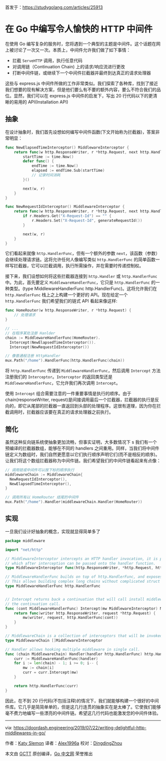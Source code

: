 首发于：https://studygolang.com/articles/25913

# 在 Go 中编写令人愉快的 HTTP 中间件

在使用 Go 编写复杂的服务时，您将遇到一个典型的主题是中间件。这个话题在网上被讨论了一次又一次。本质上，中间件允许我们做了如下事情：

* 拦截 `ServeHTTP` 调用，执行任意代码
* 对调用链（Continuation Chain) 上的请求/响应流进行更改
* 打断中间件链，或继续下一个中间件拦截器并最终到达真正的请求处理器

这些与 express.js 中间件所做的工作非常类似。我们探索了各种库，找到了接近我们想要的现有解决方案，但是他们要么有不要的额外内容，要么不符合我们的品位。显然，我们可以在 express.js 中间件的启发下，写出 20 行代码以下的更清晰的易用的 API(Installation API)

## 抽象

在设计抽象时，我们首先设想如何编写中间件函数(下文开始称为拦截器)，答案非常明显：

```go
func NewElapsedTimeInterceptor() MiddlewareInterceptor {
    return func(w http.ResponseWriter, r *http.Request, next http.HandlerFunc) {
        startTime := time.Now()
        defer func() {
            endTime := time.Now()
            elapsed := endTime.Sub(startTime)
            // 记录时间消耗
        }()

        next(w, r)
    }
}

func NewRequestIdInterceptor() MiddlewareInterceptor {
    return func(w http.ResponseWriter, r *http.Request, next http.HandlerFunc) {
        if r.Headers.Get("X-Request-Id") == "" {
            r.Headers.Set("X-Request-Id", generateRequestId())
        }

        next(w, r)
    }
}
```

它们看起来就像 `http.HandlerFunc`，但有一个额外的参数 `next`，该函数（参数）会继续处理请求链。这将允许任何人像编写类似 `http.HandlerFunc` 的简单函数一样写拦截器，它可以拦截调用，执行所需操作，并在需要时传递控制权。

接下来，我们设想如何将这些拦截器连接到 `http.Handler` 或 `http.HandlerFunc` 中。为此，首先要定义 `MiddlewareHandlerFunc`，它只是 `http.HandlerFunc` 的一种类型。(type MiddlewareHandlerFunc http.HandlerFunc)。这将允许我们在 `http.HandlerFunc` 栈上之上构建一个更好的 API。现在给定一个 `http.HandlerFunc` 我们希望我们的链式 API 看起来像这样:

```go
func HomeRouter(w http.ResponseWriter, r *http.Request) {
	// 处理请求
}

// ...
// 在程序某处注册 Hanlder
chain := MiddlewareHandlerFunc(HomeRouter).
  Intercept(NewElapsedTimeInterceptor()).
  Intercept(NewRequestIdInterceptor())

// 像普通般注册 HttpHandler
mux.Path("/home").HandlerFunc(http.HandlerFunc(chain))
```

将 `http.HandlerFunc` 传递到 `MiddlewareHandlerFunc`，然后调用 `Intercept` 方法注册我们的 `Interceptor`。`Interceptor` 的返回类型还是 `MiddlewareHandlerFunc`，它允许我们再次调用 `Intercept`。

使用 `Intercept` 组合需要注意的一件重要事情是执行的顺序。由于 chain(responseWriter, request)是间接调用最后一个拦截器，拦截器的执行是反向的，即它从尾部的拦截器一直返回到头部的处理程序。这很有道理，因为你在拦截调用时，拦截器应该要在真正的请求处理器之前执行。

## 简化

虽然这种反向链系统使抽象更加流畅，但事实证明，大多数情况下 s 我们有一个预编译的拦截器数组，能够在不同的 handlers 之间重用。同样，当我们将中间件链定义为数组时，我们自然更愿意以它们执行顺序声明它们(而不是相反的顺序)。让我们将这个数组拦截器称为中间件链。我们希望我们的中间件链看起来有点像：

```go
// 调用链或中间件可以按下标的顺序执行
middlewareChain := MiddlewareChain{
  NewRequestIdInterceptor(),
  NewElapsedTimeInterceptor(),
}

// 调用所有以 HomeRouter 结尾的中间件
mux.Path("/home").Handler(middlewareChain.Handler(HomeRouter))
```

## 实现

一旦我们设计好抽象的概念，实现就显得简单多了

```go
package middleware

import "net/http"

// MiddlewareInterceptor intercepts an HTTP handler invocation, it is passed both response writer and request
// which after interception can be passed onto the handler function.
type MiddlewareInterceptor func(http.ResponseWriter, *http.Request, http.HandlerFunc)

// MiddlewareHandlerFunc builds on top of http.HandlerFunc, and exposes API to intercept with MiddlewareInterceptor.
// This allows building complex long chains without complicated struct manipulation
type MiddlewareHandlerFunc http.HandlerFunc


// Intercept returns back a continuation that will call install middleware to intercept
// the continuation call.
func (cont MiddlewareHandlerFunc) Intercept(mw MiddlewareInterceptor) MiddlewareHandlerFunc {
	return func(writer http.ResponseWriter, request *http.Request) {
		mw(writer, request, http.HandlerFunc(cont))
	}
}

// MiddlewareChain is a collection of interceptors that will be invoked in there index order
type MiddlewareChain []MiddlewareInterceptor

// Handler allows hooking multiple middleware in single call.
func (chain MiddlewareChain) Handler(handler http.HandlerFunc) http.Handler {
	curr := MiddlewareHandlerFunc(handler)
	for i := len(chain) - 1; i >= 0; i-- {
		mw := chain[i]
		curr = curr.Intercept(mw)
	}

	return http.HandlerFunc(curr)
}
```

因此，在不到 20 行代码(不包括注释)的情况下，我们就能够构建一个很好的中间件库。它几乎是简简单单的，但是这几行连贯的抽象实在是太棒了。它使我们能够毫不费力地编写一些漂亮的中间件链。希望这几行代码也能激发您的中间件体验。

---

via: https://doordash.engineering/2019/07/22/writing-delightful-http-middlewares-in-go/

作者：[Katy Slemon](https://medium.com/@katyslemon)
译者：[Alex1996a](https://github.com/Alex1996a)
校对：[DingdingZhou](https://github.com/DingdingZhou)

本文由 [GCTT](https://github.com/studygolang/GCTT) 原创编译，[Go 中文网](https://studygolang.com/) 荣誉推出
